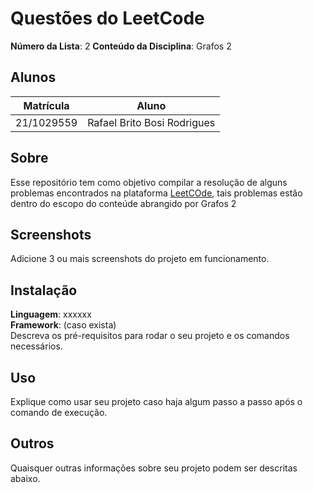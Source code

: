 # Questões do LeetCode

**Número da Lista**: 2
**Conteúdo da Disciplina**: Grafos 2

## Alunos
|Matrícula | Aluno |
| -- | -- |
| 21/1029559  |  Rafael Brito Bosi Rodrigues |


## Sobre 

Esse repositório tem como objetivo compilar a resolução de alguns problemas encontrados na plataforma [LeetCOde](), tais problemas estão dentro do escopo do conteúde abrangido por Grafos 2

## Screenshots
Adicione 3 ou mais screenshots do projeto em funcionamento.

## Instalação 
**Linguagem**: xxxxxx<br>
**Framework**: (caso exista)<br>
Descreva os pré-requisitos para rodar o seu projeto e os comandos necessários.

## Uso 
Explique como usar seu projeto caso haja algum passo a passo após o comando de execução.

## Outros 
Quaisquer outras informações sobre seu projeto podem ser descritas abaixo.




